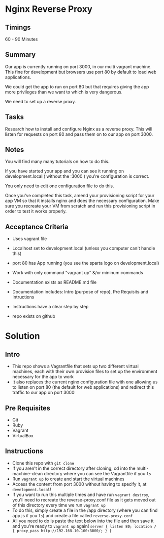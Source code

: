# Nginx Reverse Proxy

## Timings

60 - 90 Minutes

## Summary

Our app is currently running on port 3000, in our multi vagrant machine.
This fine for development but browsers use port 80 by default to load web applications.

We could get the app to run on port 80 but that requires giving the app more privileges than we want to which is very dangerous.

We need to set up a reverse proxy.

## Tasks

Research how to install and configure Nginx as a reverse proxy. This will listen for requests on port 80 and pass them on to our app on port 3000.

## Notes

You will find many many tutorials on how to do this.

If you have started your app and you can see it running on development.local ( without the :3000 ) you're configuration is correct.

You only need to edit one configuration file to do this.

Once you've completed this task, amend your provisioning script for your app VM so that it installs nginx and does the necessary configuration. Make sure you recreate your VM from scratch and run this provisioning script in order to test it works properly.



## Acceptance Criteria

* Uses vagrant file
* Localhost set to development.local (unless you computer can't handle this)
* port 80 has App running (you see the sparta logo on development.local)
* Work with only command "vagrant up" &/or mininum commands

* Documentation exists as README.md file
* Documentation includes: Intro (purpose of repo), Pre Requisits  and Intructions
* Instructions have a clear step by step

* repo exists on github

# Solution
## Intro
- This repo shows a Vagrantfile that sets up two different virtual machines,
each with their own provision files to set up the environment necessary for the
app to work
- It also replaces the current nginx configuration file with one allowing us to
listen on port 80 (the default for web applications) and redirect this traffic
to our app on port 3000
## Pre Requisites
- Git
- Ruby
- Vagrant
- VirtualBox
## Instructions
- Clone this repo  with `git clone`
- If you aren't in the correct directory after cloning, cd into the
multi-machine-clean directory where you can see the Vagrantfile if you `ls`
- Run `vagrant up` to create and start the virtual machines
- Access the content from port 3000 without having to specify it, at `development.local`!
- If you want to run this multiple times and have run `vagrant destroy`, you'll
need to recreate the reverse-proxy.conf file as it gets moved out of this
directory every time we run `vagrant up`
- To do this, simply create a file in the /app directory (where you can find
  app.js if you `ls`) and create a file called `reverse-proxy.conf`
- All you need to do is paste the text below into the file and then save it and
you're ready to `vagrant up` again!
`server {
    listen 80;
    location / {
        proxy_pass http://192.168.10.100:3000/;
    }
}`
